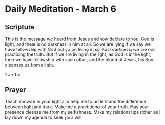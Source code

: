 # Daily Meditation - March 6

## Scripture

This is the message we heard from Jesus and now declare to you: God is light,
and there is no darkness in him at all.  So we are lying if we say we have
fellowship with God but go on living in spiritual darkness; we are not
practicing the truth.  But if we are living in the light, as God is in the light,
then we have fellowship with each other, and the blood of Jesus, his Son,
cleanses us from all sin.  

1 Jn 1:5


## Prayer

Teach me walk in your light and help me to understand the difference between
light and dark.  Make me a practitioner of your truth.  May your presence
cleanse me from my selfishness. Make my relationships richer as I lay down my
agenda to seek your will.

